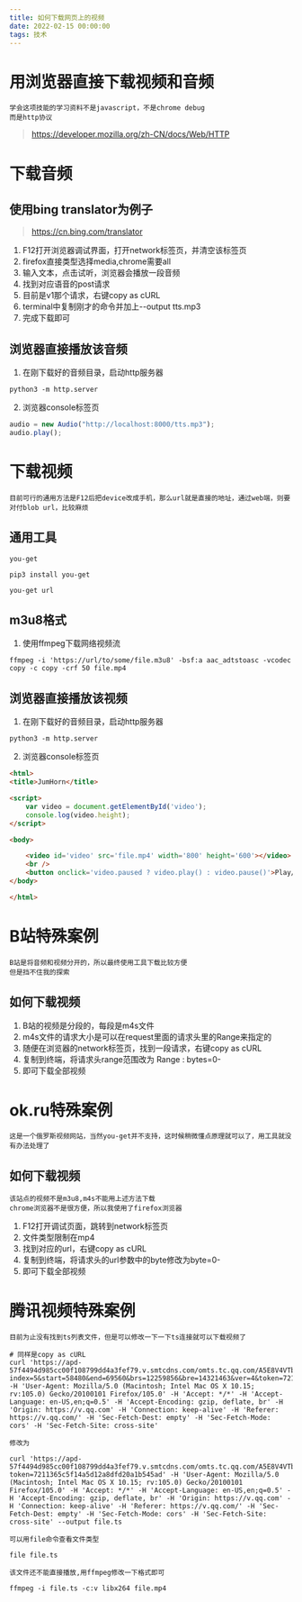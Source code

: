 ```yaml
---
title: 如何下载网页上的视频
date: 2022-02-15 00:00:00
tags: 技术
---
```


# 用浏览器直接下载视频和音频

	学会这项技能的学习资料不是javascript，不是chrome debug
	而是http协议
> https://developer.mozilla.org/zh-CN/docs/Web/HTTP

# 下载音频

## 使用bing translator为例子

> https://cn.bing.com/translator

1. F12打开浏览器调试界面，打开network标签页，并清空该标签页
2. firefox直接类型选择media,chrome需要all
3. 输入文本，点击试听，浏览器会播放一段音频
4. 找到对应语音的post请求
5. 目前是v1那个请求，右键copy as cURL
6. terminal中复制刚才的命令并加上--output tts.mp3
7. 完成下载即可

## 浏览器直接播放该音频
1. 在刚下载好的音频目录，启动http服务器
```shell
python3 -m http.server
```
2. 浏览器console标签页
```javascript
audio = new Audio("http://localhost:8000/tts.mp3");
audio.play();
```


# 下载视频

	目前可行的通用方法是F12后把device改成手机，那么url就是直接的地址，通过web端，则要对付blob url，比较麻烦
## 通用工具
	you-get
```shell
pip3 install you-get
```
```shell
you-get url
```

## m3u8格式
1. 使用ffmpeg下载网络视频流
```shell
ffmpeg -i 'https://url/to/some/file.m3u8' -bsf:a aac_adtstoasc -vcodec copy -c copy -crf 50 file.mp4
```


## 浏览器直接播放该视频

1. 在刚下载好的音频目录，启动http服务器
```shell
python3 -m http.server
```

2. 浏览器console标签页
```html
<html>
<title>JumHorn</title>

<script>
	var video = document.getElementById('video');
	console.log(video.height);
</script>

<body>

	<video id='video' src='file.mp4' width='800' height='600'></video>
	<br />
	<button onclick='video.paused ? video.play() : video.pause()'>Play/Pause</button>
</body>

</html>
```

# B站特殊案例

	B站是将音频和视频分开的，所以最终使用工具下载比较方便
	但是挡不住我的探索

## 如何下载视频
1. B站的视频是分段的，每段是m4s文件
2. m4s文件的请求大小是可以在request里面的请求头里的Range来指定的
3. 随便在浏览器的network标签页，找到一段请求，右键copy as cURL
4. 复制到终端，将请求头range范围改为 Range : bytes=0-
5. 即可下载全部视频

# ok.ru特殊案例

	这是一个俄罗斯视频网站，当然you-get并不支持，这时候稍微懂点原理就可以了，用工具就没有办法处理了

## 如何下载视频

	该站点的视频不是m3u8,m4s不能用上述方法下载
	chrome浏览器不是很方便，所以我使用了firefox浏览器

1. F12打开调试页面，跳转到network标签页
2. 文件类型限制在mp4
3. 找到对应的url，右键copy as cURL
4. 复制到终端，将请求头的url参数中的byte修改为byte=0-
5. 即可下载全部视频

# 腾讯视频特殊案例
	目前为止没有找到ts列表文件，但是可以修改一下一下ts连接就可以下载视频了

```shell
# 同样是copy as cURL
curl 'https://apd-57f4494d985cc00f108799dd4a3fef79.v.smtcdns.com/omts.tc.qq.com/A5E8V4VTbUob0LX4ZImK8VDax9Jb_1lSjw6BPANC5ZWY/uwMROfz2r57EIaQXGdGnCmdXOm4dUzLhQtEEQ6Okjkxelnng/svp_50069/rp_FjxDFmuOQWEgoJlpurDZoJQbVZjFsrjcSpZ8x1JZEYZDNjgHAirUmxkS6wrHH2qa2Vx_knt8Cz2Gae7nYlcH7fETsAKvRLBOg5DNmHXukW7hpEJU4p3wGJO_qfifKl_W6RErWvFwL_73tKIEyDbumcp9un6OJq_y5DtPNJcI/05_gzc_1000035_0bc3m4ahuaaawaaeeuvh5nrjkz6dpjtqa6sa.f304110.1.ts?index=5&start=58480&end=69560&brs=12259856&bre=14321463&ver=4&token=7211365c5f14a5d12a8dfd20a1b545ad' -H 'User-Agent: Mozilla/5.0 (Macintosh; Intel Mac OS X 10.15; rv:105.0) Gecko/20100101 Firefox/105.0' -H 'Accept: */*' -H 'Accept-Language: en-US,en;q=0.5' -H 'Accept-Encoding: gzip, deflate, br' -H 'Origin: https://v.qq.com' -H 'Connection: keep-alive' -H 'Referer: https://v.qq.com/' -H 'Sec-Fetch-Dest: empty' -H 'Sec-Fetch-Mode: cors' -H 'Sec-Fetch-Site: cross-site'
```

	修改为
```shell
curl 'https://apd-57f4494d985cc00f108799dd4a3fef79.v.smtcdns.com/omts.tc.qq.com/A5E8V4VTbUob0LX4ZImK8VDax9Jb_1lSjw6BPANC5ZWY/uwMROfz2r57EIaQXGdGnCmdXOm4dUzLhQtEEQ6Okjkxelnng/svp_50069/rp_FjxDFmuOQWEgoJlpurDZoJQbVZjFsrjcSpZ8x1JZEYZDNjgHAirUmxkS6wrHH2qa2Vx_knt8Cz2Gae7nYlcH7fETsAKvRLBOg5DNmHXukW7hpEJU4p3wGJO_qfifKl_W6RErWvFwL_73tKIEyDbumcp9un6OJq_y5DtPNJcI/05_gzc_1000035_0bc3m4ahuaaawaaeeuvh5nrjkz6dpjtqa6sa.f304110.1.ts?token=7211365c5f14a5d12a8dfd20a1b545ad' -H 'User-Agent: Mozilla/5.0 (Macintosh; Intel Mac OS X 10.15; rv:105.0) Gecko/20100101 Firefox/105.0' -H 'Accept: */*' -H 'Accept-Language: en-US,en;q=0.5' -H 'Accept-Encoding: gzip, deflate, br' -H 'Origin: https://v.qq.com' -H 'Connection: keep-alive' -H 'Referer: https://v.qq.com/' -H 'Sec-Fetch-Dest: empty' -H 'Sec-Fetch-Mode: cors' -H 'Sec-Fetch-Site: cross-site' --output file.ts
```

	可以用file命令查看文件类型
```shell
file file.ts
```

	该文件还不能直接播放,用ffmpeg修改一下格式即可
```shell
ffmpeg -i file.ts -c:v libx264 file.mp4
```